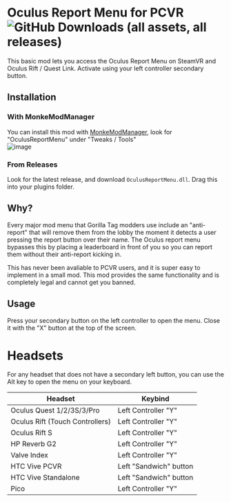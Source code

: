 # Oculus Report Menu for PCVR ![GitHub Downloads (all assets, all releases)](https://img.shields.io/github/downloads/oatsalmon/OculusReportMenu/total)
This basic mod lets you access the Oculus Report Menu on SteamVR and Oculus Rift / Quest Link. Activate using your left controller secondary button.

## Installation
### With MonkeModManager
You can install this mod with [MonkeModManager](https://github.com/the-graze/monkemodmanager), look for "OculusReportMenu" under "Tweaks / Tools" <br>
![image](https://github.com/user-attachments/assets/21879ee0-dd12-446f-9a3b-8782fae407fb)

### From Releases
Look for the latest release, and download ``OculusReportMenu.dll``. Drag this into your plugins folder.

## Why?
Every major mod menu that Gorilla Tag modders use include an "anti-report" that will remove them from the lobby the moment it detects a user pressing the report button over their name. The Oculus report menu bypasses this by placing a leaderboard in front of you so you can report them without their anti-report kicking in.

This has never been avaliable to PCVR users, and it is super easy to implement in a small mod. This mod provides the same functionality and is completely legal and cannot get you banned.

## Usage
Press your secondary button on the left controller to open the menu. Close it with the "X" button at the top of the screen.

# Headsets
For any headset that does not have a secondary left button, you can use the Alt key to open the menu on your keyboard.

| Headset | Keybind |
|---------|---------|
| Oculus Quest 1/2/3S/3/Pro | Left Controller "Y" |
| Oculus Rift (Touch Controllers) | Left Controller "Y" |
| Oculus Rift S | Left Controller "Y" |
| HP Reverb G2 | Left Controller "Y" |
| Valve Index | Left Controller "Y" |
| HTC Vive PCVR | Left "Sandwich" button |
| HTC Vive Standalone | Left "Sandwich" button |
| Pico | Left Controller "Y" |
